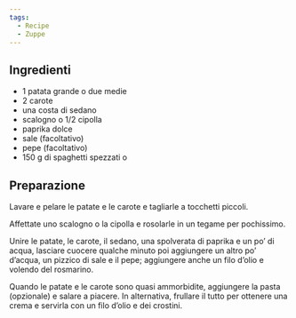 ```yaml
---
tags:
  - Recipe
  - Zuppe
---
```



## Ingredienti

-   1 patata grande o due medie
-   2 carote
-   una costa di sedano
-   scalogno o 1/2 cipolla
-   paprika dolce
-   sale (facoltativo)
-   pepe (facoltativo)
-   150 g di spaghetti spezzati o 

## Preparazione

Lavare e pelare le patate e le carote e tagliarle a tocchetti piccoli.

Affettate uno scalogno o la cipolla e rosolarle in un tegame per pochissimo.

Unire le patate, le carote, il sedano, una spolverata di paprika e un po’ di acqua, lasciare cuocere qualche minuto poi aggiungere un altro po’ d’acqua, un pizzico di sale e il pepe; aggiungere anche un filo d’olio e volendo del rosmarino.

Quando le patate e le carote sono quasi ammorbidite, aggiungere la pasta (opzionale) e salare a piacere. In alternativa, frullare il tutto per ottenere una crema e servirla con un filo d’olio e dei crostini.